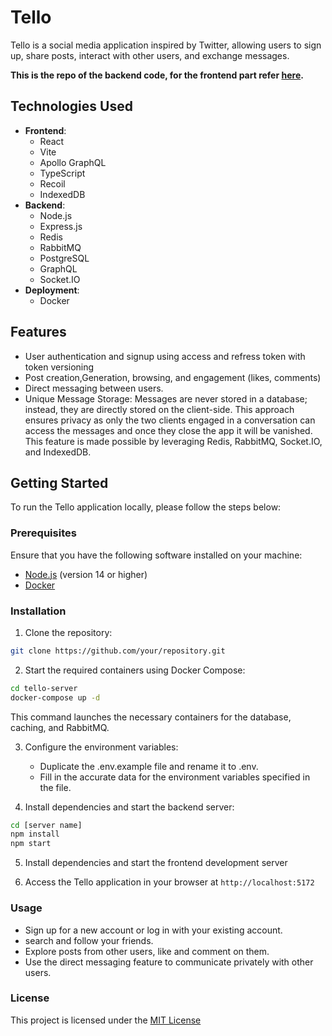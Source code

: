 # Tello

Tello is a social media application inspired by Twitter, allowing users to sign up, share posts, interact with other users, and exchange messages.

**This is the repo of the backend code, for the frontend part refer [here](https://github.com/detronetdip/tello-client).**

## Technologies Used

- **Frontend**: 
    - React
    - Vite
    - Apollo GraphQL
    - TypeScript
    - Recoil
    - IndexedDB
- **Backend**: 
    - Node.js
    - Express.js
    - Redis
    - RabbitMQ
    - PostgreSQL
    - GraphQL
    - Socket.IO
- **Deployment**: 
    - Docker

## Features

- User authentication and signup using access and refress token with token versioning
- Post creation,Generation, browsing, and engagement (likes, comments)
- Direct messaging between users.
- Unique Message Storage: Messages are never stored in a database; instead, they are directly stored on the client-side. This approach ensures privacy as only the two clients engaged in a conversation can access the messages and once they close the app it will be vanished. This feature is made possible by leveraging Redis, RabbitMQ, Socket.IO, and IndexedDB.

## Getting Started

To run the Tello application locally, please follow the steps below:

### Prerequisites

Ensure that you have the following software installed on your machine:

- [Node.js](https://nodejs.org/) (version 14 or higher)
- [Docker](https://www.docker.com/)

### Installation

1. Clone the repository:

```bash
git clone https://github.com/your/repository.git
```

2. Start the required containers using Docker Compose:

```bash
cd tello-server
docker-compose up -d
```

This command launches the necessary containers for the database, caching, and RabbitMQ.

3. Configure the environment variables:

   - Duplicate the .env.example file and rename it to .env.
   - Fill in the accurate data for the environment variables specified in the file.

4. Install dependencies and start the backend server:

```bash
cd [server name]
npm install
npm start
```

5. Install dependencies and start the frontend development server

6. Access the Tello application in your browser at `http://localhost:5172`

### Usage

- Sign up for a new account or log in with your existing account.
- search and follow your friends.
- Explore posts from other users, like and comment on them.
- Use the direct messaging feature to communicate privately with other users.

### License

This project is licensed under the [MIT License](/LICENSE)
